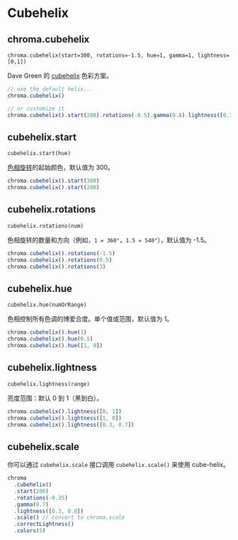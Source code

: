<script setup>
import chroma from 'chroma-js'

const colors = chroma
  .cubehelix()
  .start(200)
  .rotations(-0.35)
  .gamma(0.7)
  .lightness([0.3, 0.8])
  .scale()
  .correctLightness()
  .colors(5)
</script>

# Cubehelix

## chroma.cubehelix

`chroma.cubehelix(start=300, rotations=-1.5, hue=1, gamma=1, lightness=[0,1])`

Dave Green 的 [cubehelix](https://people.phy.cam.ac.uk/dag9/CUBEHELIX/) 色彩方案。

```js
// use the default helix...
chroma.cubehelix()

// or customize it
chroma.cubehelix().start(200).rotations(-0.5).gamma(0.8).lightness([0.3, 0.8])
```

<Box5 />
<Box5 :start="200" :rotations="-0.5" :gamma="0.8" :lightness="[0.3,0.8]" />

## cubehelix.start

`cubehelix.start(hue)`

[色相旋转](en.wikipedia.org/wiki/Hue#/media/File:HueScale.svg)的起始颜色，默认值为 300。

```js
chroma.cubehelix().start(300)
chroma.cubehelix().start(200)
```

<Box5 />
<Box5 :start="200" />

## cubehelix.rotations

`cubehelix.rotations(num)`

色相旋转的数量和方向（例如，`1 = 360°`，`1.5 = 540°`），默认值为 -1.5。

```js
chroma.cubehelix().rotations(-1.5)
chroma.cubehelix().rotations(0.5)
chroma.cubehelix().rotations(3)
```

<Box5 />
<Box5 :rotations="0.5" />
<Box5 :rotations="3" />

## cubehelix.hue

`cubehelix.hue(numOrRange)`

色相控制所有色调的博爱合度。单个值或范围，默认值为 1。

```js
chroma.cubehelix().hue(1)
chroma.cubehelix().hue(0.5)
chroma.cubehelix().hue([1, 0])
```

<Box5 />
<Box5 :hue="0.5" />
<Box5 :hue="[1,0]" />

## cubehelix.lightness

`cubehelix.lightness(range)`

亮度范围：默认 0 到 1（黑到白）。

```js
chroma.cubehelix().lightness([0, 1])
chroma.cubehelix().lightness([1, 0])
chroma.cubehelix().lightness([0.3, 0.7])
```

<Box5 />
<Box5 :lightness="[1,0]" />
<Box5 :lightness="[0.3,0.7]" />

## cubehelix.scale

你可以通过 `cubehelix.scale` 接口调用 `cubehelix.scale()` 来使用 cube-helix。

```js
chroma
  .cubehelix()
  .start(200)
  .rotations(-0.35)
  .gamma(0.7)
  .lightness([0.3, 0.8])
  .scale() // convert to chroma.scale
  .correctLightness()
  .colors(5)
```

<Box2 :colors />
